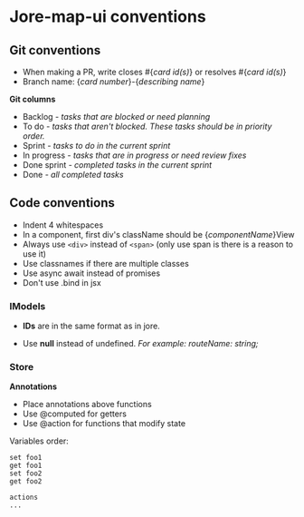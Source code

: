 # Jore-map-ui conventions

## Git conventions

* When making a PR, write closes #{*card id(s)*} or resolves #{*card id(s)*}
* Branch name: {*card number*}-{*describing name*}

**Git columns**

* Backlog *- tasks that are blocked or need planning*
* To do *- tasks that aren't blocked. These tasks should be in priority order.*
* Sprint *- tasks to do in the current sprint*
* In progress *- tasks that are in progress or need review fixes*
* Done sprint *- completed tasks in the current sprint*
* Done *- all completed tasks*

## Code conventions

* Indent 4 whitespaces
* In a component, first div's className should be {*componentName*}View
* Always use ```<div>``` instead of ```<span>``` (only use span is there is a reason to use it)
* Use classnames if there are multiple classes
* Use async await instead of promises
* Don't use .bind in jsx


### IModels

* **IDs** are in the same format as in jore.

* Use **null** instead of undefined. *For example: routeName: string;*



### Store

**Annotations**

* Place annotations above functions
* Use @computed for getters
* Use @action for functions that modify state

Variables order:

```
set foo1
get foo1
set foo2
get foo2

actions
...
```
